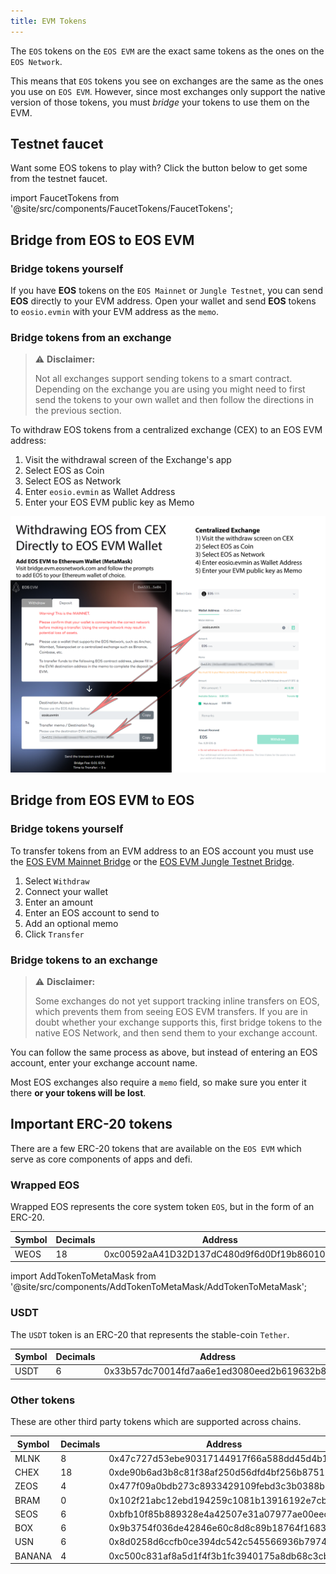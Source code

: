 ```yaml
---
title: EVM Tokens
---
```


The `EOS` tokens on the `EOS EVM` are the exact same tokens as the ones on the `EOS Network`.

This means that `EOS` tokens you see on exchanges are the same as the ones you use on `EOS EVM`. However, since most
exchanges only support the native version of those tokens, you must *bridge* your tokens to use them on the EVM.

## Testnet faucet

Want some EOS tokens to play with? Click the button below to get some from the testnet faucet.

<!-- translation-ignore -->

import FaucetTokens from '@site/src/components/FaucetTokens/FaucetTokens';

<FaucetTokens />

<!-- end-translation-ignore -->

## Bridge from EOS to EOS EVM

### Bridge tokens yourself

If you have **EOS** tokens on the `EOS Mainnet` or `Jungle Testnet`, you can send **EOS** directly to your EVM address.
Open your wallet and send **EOS** tokens to `eosio.evmin` with your EVM address as the `memo`.


### Bridge tokens from an exchange

> ⚠ **Disclaimer:**
>
> Not all exchanges support sending tokens to a smart contract. Depending on the exchange you are using you might need
> to first send the tokens to your own wallet and then follow the directions in the previous section.

To withdraw EOS tokens from a centralized exchange (CEX) to an EOS EVM address:

1. Visit the withdrawal screen of the Exchange's app
2. Select EOS as Coin
3. Select EOS as Network
4. Enter `eosio.evmin` as Wallet Address
5. Enter your EOS EVM public key as Memo

![EOS EVM Token Flow](/images/EOS-EVM_withdraw_from_CEX_to_wallet.png)




## Bridge from EOS EVM to EOS

### Bridge tokens yourself

To transfer tokens from an EVM address to an EOS account you must use the [EOS EVM Mainnet Bridge](https://bridge.evm.eosnetwork.com/)
or the [EOS EVM Jungle Testnet Bridge](https://bridge.testnet.evm.eosnetwork.com/).

1. Select `Withdraw`
2. Connect your wallet
3. Enter an amount
4. Enter an EOS account to send to
1. Add an optional memo
5. Click `Transfer`

### Bridge tokens to an exchange

> ⚠ **Disclaimer:**
>
> Some exchanges do not yet support tracking inline transfers on EOS, which prevents them from seeing EOS EVM transfers.
> If you are in doubt whether your exchange supports this, first bridge tokens to the native EOS Network, and then send them
> to your exchange account.

You can follow the same process as above, but instead of entering an EOS account, enter your exchange account name.

Most EOS exchanges also require a `memo` field, so make sure you enter it there **or your tokens will be lost**.








## Important ERC-20 tokens

There are a few ERC-20 tokens that are available on the `EOS EVM` which serve as core components of apps and defi.

### Wrapped EOS

Wrapped EOS represents the core system token `EOS`, but in the form of an ERC-20.


| Symbol    | Decimals | Address                                                                |
|-----------|----------|------------------------------------------------------------------------|
| WEOS | 18       | 0xc00592aA41D32D137dC480d9f6d0Df19b860104F |


<!-- translation-ignore -->

import AddTokenToMetaMask from '@site/src/components/AddTokenToMetaMask/AddTokenToMetaMask';

<AddTokenToMetaMask address="0xc00592aA41D32D137dC480d9f6d0Df19b860104F" symbol="WEOS" decimals="18" />

<!-- end-translation-ignore -->

### USDT

The `USDT` token is an ERC-20 that represents the stable-coin `Tether`.


| Symbol    | Decimals | Address                                                                |
|-----------|----------|------------------------------------------------------------------------|
| USDT | 6        | 0x33b57dc70014fd7aa6e1ed3080eed2b619632b8e |


<!-- translation-ignore -->

<AddTokenToMetaMask address="0x33b57dc70014fd7aa6e1ed3080eed2b619632b8e" symbol="USDT" decimals="6" />

<!-- end-translation-ignore -->

### Other tokens

These are other third party tokens which are supported across chains. 


| Symbol | Decimals | Address                                                                |
|--------|----------|------------------------------------------------------------------------|
| MLNK    | 8        | 0x47c727d53ebe90317144917f66a588dd45d4b114 |
| CHEX    | 18        | 0xde90b6ad3b8c81f38af250d56dfd4bf256b87512 |
| ZEOS    | 4        | 0x477f09a0bdb273c8933429109febd3c3b0388b8a |
| BRAM    | 0        | 0x102f21abc12ebd194259c1081b13916192e7cbe5 |
| SEOS   | 6        | 0xbfb10f85b889328e4a42507e31a07977ae00eec6 |
| BOX    | 6        | 0x9b3754f036de42846e60c8d8c89b18764f168367 |
| USN    | 6        | 0x8d0258d6ccfb0ce394dc542c545566936b7974f9 |
| BANANA    | 4        | 0xc500c831af8a5d1f4f3b1fc3940175a8db68c3cb |


<!-- translation-ignore -->

<AddTokenToMetaMask address="0x47c727d53ebe90317144917f66a588dd45d4b114" symbol="MLNK" decimals="8" />
<AddTokenToMetaMask address="0xde90b6ad3b8c81f38af250d56dfd4bf256b87512" symbol="CHEX" decimals="18" />
<AddTokenToMetaMask address="0x477f09a0bdb273c8933429109febd3c3b0388b8a" symbol="ZEOS" decimals="4" />
<AddTokenToMetaMask address="0x102f21abc12ebd194259c1081b13916192e7cbe5" symbol="BRAM" decimals="0" />
<AddTokenToMetaMask address="0xbfb10f85b889328e4a42507e31a07977ae00eec6" symbol="SEOS" decimals="6" />
<AddTokenToMetaMask address="0x9b3754f036de42846e60c8d8c89b18764f168367" symbol="BOX" decimals="6" />
<AddTokenToMetaMask address="0x8d0258d6ccfb0ce394dc542c545566936b7974f9" symbol="USN" decimals="6" />
<AddTokenToMetaMask address="0xc500c831af8a5d1f4f3b1fc3940175a8db68c3cb" symbol="BANANA" decimals="4" />

<!-- end-translation-ignore -->
